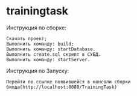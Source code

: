 # trainingtask

Инструкция по сборке:

    Скачать проект;
    Выполнить команду: build;
    Выполнить команду: startDatabase.
    Выполнить create.sql скрипт в СУБД.
    Выполнить команду: startServer.
Инструкция по Запуску:
    
    Перейти по ссылке появившейся в консоли сборки билда(http://localhost:8080/TrainingTask)
